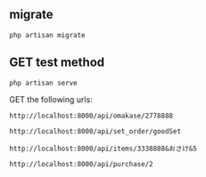 ## migrate

`php artisan migrate`

## GET test method

`php artisan serve`

 GET the following urls:

```
http://localhost:8000/api/omakase/2778888

http://localhost:8000/api/set_order/goodSet

http://localhost:8000/api/items/3338888&おさけ&5

http://localhost:8000/api/purchase/2
```